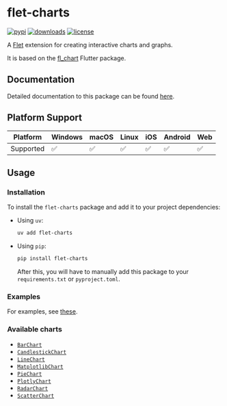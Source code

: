 # flet-charts

[![pypi](https://img.shields.io/pypi/v/flet-charts.svg)](https://pypi.python.org/pypi/flet-charts)
[![downloads](https://static.pepy.tech/badge/flet-charts/month)](https://pepy.tech/project/flet-charts)
[![license](https://img.shields.io/badge/License-Apache_2.0-green.svg)](https://github.com/flet-dev/flet/blob/main/sdk/python/packages/flet-charts/LICENSE)

A [Flet](https://flet.dev) extension for creating interactive charts and graphs.

It is based on the [fl_chart](https://pub.dev/packages/fl_chart) Flutter package.

## Documentation

Detailed documentation to this package can be found [here](https://docs.flet.dev/charts/).

## Platform Support

| Platform | Windows | macOS | Linux | iOS | Android | Web |
|----------|---------|-------|-------|-----|---------|-----|
| Supported|    ✅    |   ✅   |   ✅   |  ✅  |    ✅    |  ✅  |

## Usage

### Installation

To install the `flet-charts` package and add it to your project dependencies:

- Using `uv`:
    ```bash
    uv add flet-charts
    ```

- Using `pip`:
    ```bash
    pip install flet-charts
    ```
    After this, you will have to manually add this package to your `requirements.txt` or `pyproject.toml`.

### Examples

For examples, see [these](https://github.com/flet-dev/flet/tree/main/sdk/python/examples/controls/charts).

### Available charts

- [`BarChart`](https://docs.flet.dev/charts/bar_chart/)
- [`CandlestickChart`](https://docs.flet.dev/charts/candlestick_chart/)
- [`LineChart`](https://docs.flet.dev/charts/line_chart/)
- [`MatplotlibChart`](https://docs.flet.dev/charts/matplotlib_chart/)
- [`PieChart`](https://docs.flet.dev/charts/pie_chart/)
- [`PlotlyChart`](https://docs.flet.dev/charts/plotly_chart/)
- [`RadarChart`](https://docs.flet.dev/charts/radar_chart/)
- [`ScatterChart`](https://docs.flet.dev/charts/scatter_chart/)
